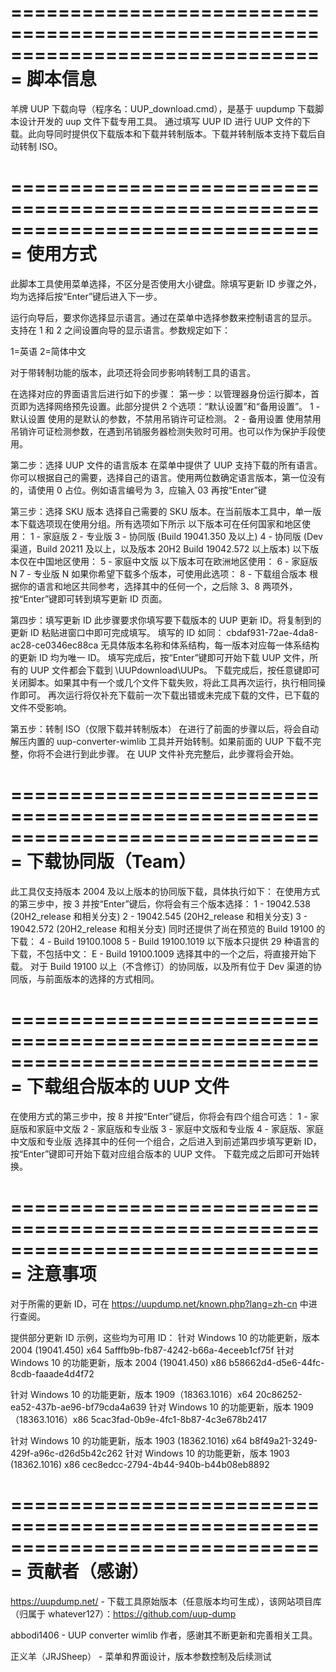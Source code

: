 ===============================================================================
脚本信息
===============================================================================

羊牌 UUP 下载向导（程序名：UUP_download.cmd），是基于 uupdump 下载脚本设计开发的 uup 文件下载专用工具。
通过填写 UUP ID 进行 UUP 文件的下载。此向导同时提供仅下载版本和下载并转制版本。下载并转制版本支持下载后自动转制 ISO。

===============================================================================
使用方式
===============================================================================

此脚本工具使用菜单选择，不区分是否使用大小键盘。除填写更新 ID 步骤之外，均为选择后按“Enter”键后进入下一步。

运行向导后，要求你选择显示语言。通过在菜单中选择参数来控制语言的显示。
支持在 1 和 2 之间设置向导的显示语言。参数规定如下：

1=英语
2=简体中文

对于带转制功能的版本，此项还将会同步影响转制工具的语言。

在选择对应的界面语言后进行如下的步骤：
第一步：以管理器身份运行脚本，首页即为选择网络预先设置。此部分提供 2 个选项：“默认设置”和“备用设置”。
1 - 默认设置
使用的是默认的参数，不禁用吊销许可证检测。
2 - 备用设置
使用禁用吊销许可证检测参数，在遇到吊销服务器检测失败时可用。也可以作为保护手段使用。

第二步：选择 UUP 文件的语言版本
在菜单中提供了 UUP 支持下载的所有语言。你可以根据自己的需要，选择自己的语言。使用两位数确定语言版本，第一位没有的，请使用 0 占位。例如语言编号为 3，应输入 03 再按“Enter”键

第三步：选择 SKU 版本
选择自己需要的 SKU 版本。在当前版本工具中，单一版本下载选项现在使用分组。所有选项如下所示
以下版本可在任何国家和地区使用：
   1 - 家庭版
   2 - 专业版
   3 - 协同版 (Build 19041.350 及以上)
   4 - 协同版 (Dev 渠道，Build 20211 及以上，以及版本 20H2 Build 19042.572 以上版本)
以下版本仅在中国地区使用：
   5 - 家庭中文版
以下版本可在欧洲地区使用：
   6 - 家庭版 N
   7 - 专业版 N
如果你希望下载多个版本，可使用此选项：
   8 - 下载组合版本
根据你的语言和地区共同参考，选择其中的任何一个，之后除 3、8 两项外，按“Enter”键即可转到填写更新 ID 页面。

第四步：填写更新 ID
此步骤要求你填写要下载版本的 UUP 更新 ID。将复制到的更新 ID 粘贴进窗口中即可完成填写。
填写的 ID 如同：
                 cbdaf931-72ae-4da8-ac28-ce0346ec88ca
无具体版本名称和体系结构，每一版本对应每一体系结构的更新 ID 均为唯一 ID。
填写完成后，按“Enter”键即可开始下载 UUP 文件，所有的 UUP 文件都会下载到 \UUPdownload\UUPs。
下载完成后，按任意键即可关闭脚本。如果其中有一个或几个文件下载失败，将此工具再次运行，执行相同操作即可。
再次运行将仅补充下载前一次下载出错或未完成下载的文件，已下载的文件不受影响。

第五步：转制 ISO（仅限下载并转制版本）
在进行了前面的步骤以后，将会自动解压内置的 uup-converter-wimlib 工具并开始转制。如果前面的 UUP 下载不完整，你将不会进行到此步骤。
在 UUP 文件补充完整后，此步骤将会开始。

===============================================================================
下载协同版（Team）
===============================================================================

此工具仅支持版本 2004 及以上版本的协同版下载，具体执行如下：
在使用方式的第三步中，按 3 并按“Enter”键后，你将会有三个版本选择：
1 - 19042.538 (20H2_release 和相关分支)
2 - 19042.545 (20H2_release 和相关分支)
3 - 19042.572 (20H2_release 和相关分支)
同时还提供了尚在预览的 Build 19100 的下载：
4 - Build 19100.1008
5 - Build 19100.1019
以下版本只提供 29 种语言的下载，不包括中文：
E - Build 19100.1009
选择其中的一个之后，将直接开始下载。
对于 Build 19100 以上（不含修订）的协同版，以及所有位于 Dev 渠道的协同版，与前面版本的选择的方式相同。

===============================================================================
下载组合版本的 UUP 文件
===============================================================================

在使用方式的第三步中，按 8 并按“Enter”键后，你将会有四个组合可选：
1 - 家庭版和家庭中文版
2 - 家庭版和专业版
3 - 家庭中文版和专业版
4 - 家庭版、家庭中文版和专业版
选择其中的任何一个组合，之后进入到前述第四步填写更新 ID，按“Enter”键即可开始下载对应组合版本的 UUP 文件。
下载完成之后即可开始转换。

===============================================================================
注意事项
===============================================================================

对于所需的更新 ID，可在 https://uupdump.net/known.php?lang=zh-cn 中进行查阅。

提供部分更新 ID 示例，这些均为可用 ID：
针对 Windows 10 的功能更新，版本 2004 (19041.450) x64 5afffb9b-fb87-4242-b66a-4eceeb1cf75f
针对 Windows 10 的功能更新，版本 2004 (19041.450) x86 b58662d4-d5e6-44fc-8cdb-faaade4d4f72

针对 Windows 10 的功能更新，版本 1909（18363.1016）x64 20c86252-ea52-437b-ae96-bf79cda4a639
针对 Windows 10 的功能更新，版本 1909（18363.1016）x86 5cac3fad-0b9e-4fc1-8b87-4c3e678b2417

针对 Windows 10 的功能更新，版本 1903 (18362.1016) x64 b8f49a21-3249-429f-a96c-d26d5b42c262
针对 Windows 10 的功能更新，版本 1903 (18362.1016) x86 cec8edcc-2794-4b44-940b-b44b08eb8892

===============================================================================
贡献者（感谢）
===============================================================================

https://uupdump.net/ - 下载工具原始版本（任意版本均可生成），该网站项目库（归属于 whatever127）：https://github.com/uup-dump

abbodi1406 - UUP converter wimlib 作者，感谢其不断更新和完善相关工具。

正义羊（JRJSheep） - 菜单和界面设计，版本参数控制及后续测试

